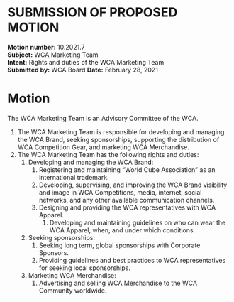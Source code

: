 # SUBMISSION OF PROPOSED MOTION

**Motion number:** 10.2021.7  
**Subject:** WCA Marketing Team  
**Intent:** Rights and duties of the WCA Marketing Team  
**Submitted by:** WCA Board 
**Date:** February 28, 2021  

# Motion

The WCA Marketing Team is an Advisory Committee of the WCA.

1. The WCA Marketing Team is responsible for developing and managing the WCA Brand, seeking sponsorships, supporting the distribution of WCA Competition Gear, and marketing WCA Merchandise.
2. The WCA Marketing Team has the following rights and duties:
   1. Developing and managing the WCA Brand:
      1. Registering and maintaining “World Cube Association” as an international trademark.
      2. Developing, supervising, and improving the WCA Brand visibility and image in WCA Competitions, media, internet, social networks, and any other available communication channels.
      3. Designing and providing the WCA representatives with WCA Apparel.
         1. Developing and maintaining guidelines on who can wear the WCA Apparel, when, and under which conditions.
   2. Seeking sponsorships:
      1. Seeking long term, global sponsorships with Corporate Sponsors.
      2. Providing guidelines and best practices to WCA representatives for seeking local sponsorships.
   3. Marketing WCA Merchandise:
      1. Advertising and selling WCA Merchandise to the WCA Community worldwide.
